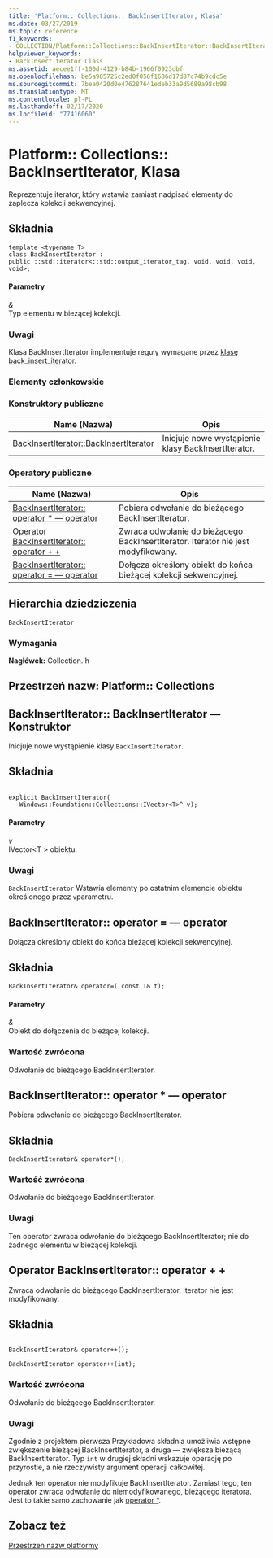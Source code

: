 ```yaml
---
title: 'Platform:: Collections:: BackInsertIterator, Klasa'
ms.date: 03/27/2019
ms.topic: reference
f1_keywords:
- COLLECTION/Platform::Collections::BackInsertIterator::BackInsertIterator
helpviewer_keywords:
- BackInsertIterator Class
ms.assetid: aecee1ff-100d-4129-b84b-1966f0923dbf
ms.openlocfilehash: be5a905725c2ed0f056f1686d17d87c74b9cdc5e
ms.sourcegitcommit: 7bea0420d0e476287641edeb33a9d5689a98cb98
ms.translationtype: MT
ms.contentlocale: pl-PL
ms.lasthandoff: 02/17/2020
ms.locfileid: "77416060"
---
```

# <a name="platformcollectionsbackinsertiterator-class"></a>Platform:: Collections:: BackInsertIterator, Klasa

Reprezentuje iterator, który wstawia zamiast nadpisać elementy do zaplecza kolekcji sekwencyjnej.

## <a name="syntax"></a>Składnia

```
template <typename T>
class BackInsertIterator :
public ::std::iterator<::std::output_iterator_tag, void, void, void, void>;
```

#### <a name="parameters"></a>Parametry

*&*<br/>
Typ elementu w bieżącej kolekcji.

### <a name="remarks"></a>Uwagi

Klasa BackInsertIterator implementuje reguły wymagane przez [klasę back_insert_iterator](../standard-library/back-insert-iterator-class.md).

### <a name="members"></a>Elementy członkowskie

### <a name="public-constructors"></a>Konstruktory publiczne

|Name (Nazwa)|Opis|
|----------|-----------------|
|[BackInsertIterator::BackInsertIterator](#ctor)|Inicjuje nowe wystąpienie klasy BackInsertIterator.|

### <a name="public-operators"></a>Operatory publiczne

|Name (Nazwa)|Opis|
|----------|-----------------|
|[BackInsertIterator:: operator * — operator](#operator-dereference)|Pobiera odwołanie do bieżącego BackInsertIterator.|
|[Operator BackInsertIterator:: operator + +](#operator-increment)|Zwraca odwołanie do bieżącego BackInsertIterator. Iterator nie jest modyfikowany.|
|[BackInsertIterator:: operator = — operator](#operator-assign)|Dołącza określony obiekt do końca bieżącej kolekcji sekwencyjnej.|

## <a name="inheritance-hierarchy"></a>Hierarchia dziedziczenia

`BackInsertIterator`

### <a name="requirements"></a>Wymagania

**Nagłówek:** Collection. h

<a name="namespace-platformcollections"></a>**Przestrzeń nazw:** Platform:: Collections
---
## <a name="ctor"></a>BackInsertIterator:: BackInsertIterator — Konstruktor

Inicjuje nowe wystąpienie klasy `BackInsertIterator`.

## <a name="syntax"></a>Składnia

```

explicit BackInsertIterator(
   Windows::Foundation::Collections::IVector<T>^ v);
```

#### <a name="parameters"></a>Parametry

*v*<br/>
IVector\<T > obiektu.

### <a name="remarks"></a>Uwagi

`BackInsertIterator` Wstawia elementy po ostatnim elemencie obiektu określonego przez `v`parametru.

## <a name="operator-assign"></a>BackInsertIterator:: operator = — operator

Dołącza określony obiekt do końca bieżącej kolekcji sekwencyjnej.

## <a name="syntax"></a>Składnia

```
BackInsertIterator& operator=( const T& t);
```

#### <a name="parameters"></a>Parametry

*&*<br/>
Obiekt do dołączenia do bieżącej kolekcji.

### <a name="return-value"></a>Wartość zwrócona

Odwołanie do bieżącego BackInsertIterator.

## <a name="operator-dereference"></a>BackInsertIterator:: operator * — operator

Pobiera odwołanie do bieżącego BackInsertIterator.

## <a name="syntax"></a>Składnia

```
BackInsertIterator& operator*();
```

### <a name="return-value"></a>Wartość zwrócona

Odwołanie do bieżącego BackInsertIterator.

### <a name="remarks"></a>Uwagi

Ten operator zwraca odwołanie do bieżącego BackInsertIterator; nie do żadnego elementu w bieżącej kolekcji.

## <a name="operator-increment"></a>Operator BackInsertIterator:: operator + +

Zwraca odwołanie do bieżącego BackInsertIterator. Iterator nie jest modyfikowany.

## <a name="syntax"></a>Składnia

```

BackInsertIterator& operator++();

BackInsertIterator operator++(int);
```

### <a name="return-value"></a>Wartość zwrócona

Odwołanie do bieżącego BackInsertIterator.

### <a name="remarks"></a>Uwagi

Zgodnie z projektem pierwsza Przykładowa składnia umożliwia wstępne zwiększenie bieżącej BackInsertIterator, a druga — zwiększa bieżącą BackInsertIterator. Typ `int` w drugiej składni wskazuje operację po przyrostie, a nie rzeczywisty argument operacji całkowitej.

Jednak ten operator nie modyfikuje BackInsertIterator. Zamiast tego, ten operator zwraca odwołanie do niemodyfikowanego, bieżącego iteratora. Jest to takie samo zachowanie jak [operator *](#operator-dereference).

## <a name="see-also"></a>Zobacz też

[Przestrzeń nazw platformy](platform-namespace-c-cx.md)
